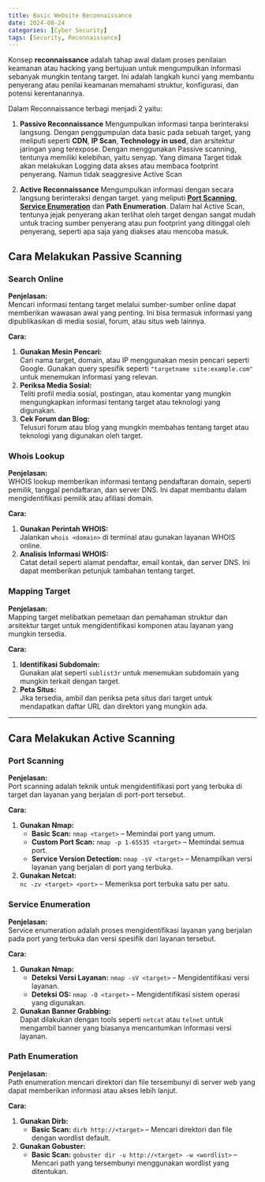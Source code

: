 ```yaml
---
title: Basic Website Reconnaissance
date: 2024-08-24
categories: [Cyber Security]
tags: [Security, Reconnaissance]
---
```


Konsep **reconnaissance** adalah tahap awal dalam proses penilaian keamanan atau hacking yang bertujuan untuk mengumpulkan informasi sebanyak mungkin tentang target. Ini adalah langkah kunci yang membantu penyerang atau penilai keamanan memahami struktur, konfigurasi, dan potensi kerentanannya.

Dalam Reconnaissance terbagi menjadi 2 yaitu:

1. **Passive Reconnaissance**
Mengumpulkan informasi tanpa berinteraksi langsung. Dengan penggumpulan data basic pada sebuah target, yang meliputi seperti **CDN**, **IP Scan**, **Technology in used**, dan arsitektur jaringan yang terexpose.
Dengan menggunakan Passive scanning, tentunya memiliki kelebihan, yaitu senyap. Yang dimana Target tidak akan melakukan Logging data akses atau membaca footprint penyerang. Namun tidak seaggresive Active Scan

1. **Active Reconnaissance**
Mengumpulkan informasi dengan secara langsung berinteraksi dengan target. yang meliputi [**Port Scanning**](/posts/portscan-and-service-enum/), [**Service Enumeration**](/posts/portscan-and-service-enum/) dan **Path Enumeration**.
Dalam hal Active Scan, tentunya jejak penyerang akan terlihat oleh target dengan sangat mudah untuk tracing sumber penyerang atau pun footprint yang ditinggal oleh penyerang, seperti apa saja yang diakses atau mencoba masuk.

## Cara Melakukan Passive Scanning

### Search Online
**Penjelasan:**  
Mencari informasi tentang target melalui sumber-sumber online dapat memberikan wawasan awal yang penting. Ini bisa termasuk informasi yang dipublikasikan di media sosial, forum, atau situs web lainnya.

**Cara:**
1. **Gunakan Mesin Pencari:**  
   Cari nama target, domain, atau IP menggunakan mesin pencari seperti Google. Gunakan query spesifik seperti `"targetname site:example.com"` untuk menemukan informasi yang relevan.
2. **Periksa Media Sosial:**  
   Teliti profil media sosial, postingan, atau komentar yang mungkin mengungkapkan informasi tentang target atau teknologi yang digunakan.
3. **Cek Forum dan Blog:**  
   Telusuri forum atau blog yang mungkin membahas tentang target atau teknologi yang digunakan oleh target.

### Whois Lookup
**Penjelasan:**  
WHOIS lookup memberikan informasi tentang pendaftaran domain, seperti pemilik, tanggal pendaftaran, dan server DNS. Ini dapat membantu dalam mengidentifikasi pemilik atau afiliasi domain.

**Cara:**
1. **Gunakan Perintah WHOIS:**  
   Jalankan `whois <domain>` di terminal atau gunakan layanan WHOIS online.
2. **Analisis Informasi WHOIS:**  
   Catat detail seperti alamat pendaftar, email kontak, dan server DNS. Ini dapat memberikan petunjuk tambahan tentang target.

### Mapping Target
**Penjelasan:**  
Mapping target melibatkan pemetaan dan pemahaman struktur dan arsitektur target untuk mengidentifikasi komponen atau layanan yang mungkin tersedia.

**Cara:**
1. **Identifikasi Subdomain:**  
   Gunakan alat seperti `sublist3r` untuk menemukan subdomain yang mungkin terkait dengan target.
2. **Peta Situs:**  
   Jika tersedia, ambil dan periksa peta situs dari target untuk mendapatkan daftar URL dan direktori yang mungkin ada.

---

## Cara Melakukan Active Scanning

### Port Scanning
**Penjelasan:**  
Port scanning adalah teknik untuk mengidentifikasi port yang terbuka di target dan layanan yang berjalan di port-port tersebut.

**Cara:**
1. **Gunakan Nmap:**  
   - **Basic Scan:** `nmap <target>` – Memindai port yang umum.
   - **Custom Port Scan:** `nmap -p 1-65535 <target>` – Memindai semua port.
   - **Service Version Detection:** `nmap -sV <target>` – Menampilkan versi layanan yang berjalan di port yang terbuka.
2. **Gunakan Netcat:**  
   `nc -zv <target> <port>` – Memeriksa port terbuka satu per satu.

### Service Enumeration
**Penjelasan:**  
Service enumeration adalah proses mengidentifikasi layanan yang berjalan pada port yang terbuka dan versi spesifik dari layanan tersebut.

**Cara:**
1. **Gunakan Nmap:**  
   - **Deteksi Versi Layanan:** `nmap -sV <target>` – Mengidentifikasi versi layanan.
   - **Deteksi OS:** `nmap -O <target>` – Mengidentifikasi sistem operasi yang digunakan.
2. **Gunakan Banner Grabbing:**  
   Dapat dilakukan dengan tools seperti `netcat` atau `telnet` untuk mengambil banner yang biasanya mencantumkan informasi versi layanan.

### Path Enumeration
**Penjelasan:**  
Path enumeration mencari direktori dan file tersembunyi di server web yang dapat memberikan informasi atau akses lebih lanjut.

**Cara:**
1. **Gunakan Dirb:**  
   - **Basic Scan:** `dirb http://<target>` – Mencari direktori dan file dengan wordlist default.
2. **Gunakan Gobuster:**  
   - **Basic Scan:** `gobuster dir -u http://<target> -w <wordlist>` – Mencari path yang tersembunyi menggunakan wordlist yang ditentukan.